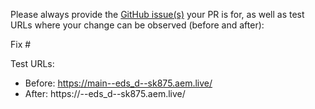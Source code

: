 Please always provide the [GitHub issue(s)](../issues) your PR is for, as well as test URLs where your change can be observed (before and after):

Fix #<gh-issue-id>

Test URLs:
- Before: https://main--eds_d--sk875.aem.live/
- After: https://<branch>--eds_d--sk875.aem.live/
